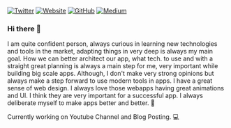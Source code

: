 [![Twitter](https://img.shields.io/twitter/follow/Saurabh?style=flat-square&logo=twitter)](https://twitter.com/Saurabh50798764)
[![Website](https://img.shields.io/badge/Saurabh-grey?style=flat-square)](https://portfolio-u6s9.onrender.com)
[![GitHub](https://img.shields.io/badge/GitHub-Saurabh-lightgrey?style=flat-square&logo=github)](https://github.com/Saurabh-FullStackDev)
[![Medium](https://img.shields.io/badge/Medium-Saurabh-green?style=flat-square&logo=medium)](https://medium.com/@saurabh.fullstackdev)

### Hi there 👋

I am quite confident person, always curious in learning new technologies and tools in the market, adapting things in very deep is always my main goal. How we can better architect our app, what tech. to use and with a straight great planning is always a main step for me, very important while building big scale apps. Although, I don't make very strong opinions but always make a step forward to use modern tools in apps. I have a great sense of web design. I always love those webapps having great animations and UI. I think they are very important for a successful app. I always deliberate myself to make apps better and better. 🙂

Currently working on Youtube Channel and Blog Posting. 💻
